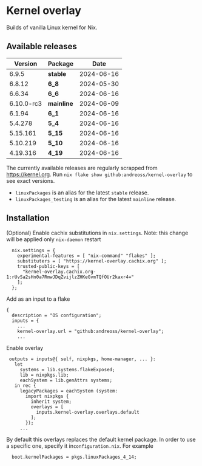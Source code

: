 # Kernel overlay

Builds of vanilla Linux kernel for Nix.

## Available releases

<!--START-->
|Version|Package|Date|
|---|---|---|
|6.9.5|<b>stable</b>|2024-06-16|
|6.8.12|<b>6_8</b>|2024-05-30|
|6.6.34|<b>6_6</b>|2024-06-16|
|6.10.0-rc3|<b>mainline</b>|2024-06-09|
|6.1.94|<b>6_1</b>|2024-06-16|
|5.4.278|<b>5_4</b>|2024-06-16|
|5.15.161|<b>5_15</b>|2024-06-16|
|5.10.219|<b>5_10</b>|2024-06-16|
|4.19.316|<b>4_19</b>|2024-06-16|
<!--END-->

The currently available releases are regularly scrapped from https://kernel.org.
Run `nix flake show github:andreoss/kernel-overlay` to see exact versions.

- `linuxPackages` is an alias for the latest `stable` release.
- `linuxPackages_testing` is an alias for the latest `mainline` release.

## Installation

(Optional) Enable cachix substitutions in `nix.settings`.
Note: this change will be applied only `nix-daemon` restart

```
  nix.settings = {
    experimental-features = [ "nix-command" "flakes" ];
    substituters = [ "https://kernel-overlay.cachix.org" ];
    trusted-public-keys = [
      "kernel-overlay.cachix.org-1:rUvSa2sHn0a7RmwJDqZvijlzZHKeGvmTQfOUr2kaxr4="
    ];
  };
```

Add as an input to a flake

```
{
  description = "OS configuration";
  inputs = {
    ...
    kernel-overlay.url = "github:andreoss/kernel-overlay";
    ...
 ```

 Enable overlay
 ```
  outputs = inputs@{ self, nixpkgs, home-manager, ... }:
    let
      systems = lib.systems.flakeExposed;
      lib = nixpkgs.lib;
      eachSystem = lib.genAttrs systems;
    in rec {
      legacyPackages = eachSystem (system:
        import nixpkgs {
          inherit system;
          overlays = [
            inputs.kernel-overlay.overlays.default
          ];
        });
      ...

```

By default this overlays replaces the default kernel package. In order to use a specific one, specify it
in`configuration.nix`. For example

```
  boot.kernelPackages = pkgs.linuxPackages_4_14;
```
